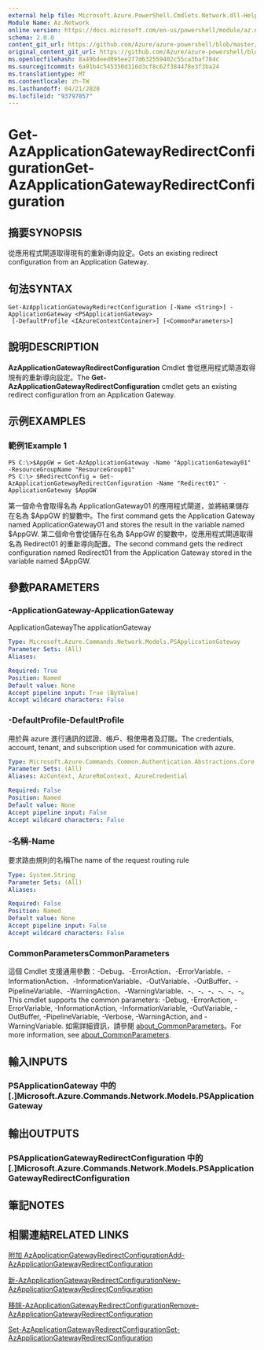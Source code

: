 ```yaml
---
external help file: Microsoft.Azure.PowerShell.Cmdlets.Network.dll-Help.xml
Module Name: Az.Network
online version: https://docs.microsoft.com/en-us/powershell/module/az.network/get-azapplicationgatewayredirectconfiguration
schema: 2.0.0
content_git_url: https://github.com/Azure/azure-powershell/blob/master/src/Network/Network/help/Get-AzApplicationGatewayRedirectConfiguration.md
original_content_git_url: https://github.com/Azure/azure-powershell/blob/master/src/Network/Network/help/Get-AzApplicationGatewayRedirectConfiguration.md
ms.openlocfilehash: 8a49bdeed095ee277d632559402c55ca3baf784c
ms.sourcegitcommit: 6a91b4c545350d316d3cf8c62f384478e3f3ba24
ms.translationtype: MT
ms.contentlocale: zh-TW
ms.lasthandoff: 04/21/2020
ms.locfileid: "93797857"
---
```

# <span data-ttu-id="05e34-101">Get-AzApplicationGatewayRedirectConfiguration</span><span class="sxs-lookup"><span data-stu-id="05e34-101">Get-AzApplicationGatewayRedirectConfiguration</span></span>

## <span data-ttu-id="05e34-102">摘要</span><span class="sxs-lookup"><span data-stu-id="05e34-102">SYNOPSIS</span></span>
<span data-ttu-id="05e34-103">從應用程式閘道取得現有的重新導向設定。</span><span class="sxs-lookup"><span data-stu-id="05e34-103">Gets an existing redirect configuration from an Application Gateway.</span></span>

## <span data-ttu-id="05e34-104">句法</span><span class="sxs-lookup"><span data-stu-id="05e34-104">SYNTAX</span></span>

```
Get-AzApplicationGatewayRedirectConfiguration [-Name <String>] -ApplicationGateway <PSApplicationGateway>
 [-DefaultProfile <IAzureContextContainer>] [<CommonParameters>]
```

## <span data-ttu-id="05e34-105">說明</span><span class="sxs-lookup"><span data-stu-id="05e34-105">DESCRIPTION</span></span>
<span data-ttu-id="05e34-106">**AzApplicationGatewayRedirectConfiguration** Cmdlet 會從應用程式閘道取得現有的重新導向設定。</span><span class="sxs-lookup"><span data-stu-id="05e34-106">The **Get-AzApplicationGatewayRedirectConfiguration** cmdlet gets an existing redirect configuration from an Application Gateway.</span></span>

## <span data-ttu-id="05e34-107">示例</span><span class="sxs-lookup"><span data-stu-id="05e34-107">EXAMPLES</span></span>

### <span data-ttu-id="05e34-108">範例1</span><span class="sxs-lookup"><span data-stu-id="05e34-108">Example 1</span></span>
```
PS C:\>$AppGW = Get-AzApplicationGateway -Name "ApplicationGateway01" -ResourceGroupName "ResourceGroup01"
PS C:\> $RedirectConfig = Get-AzApplicationGatewayRedirectConfiguration -Name "Redirect01" -ApplicationGateway $AppGW
```

<span data-ttu-id="05e34-109">第一個命令會取得名為 ApplicationGateway01 的應用程式閘道，並將結果儲存在名為 $AppGW 的變數中。</span><span class="sxs-lookup"><span data-stu-id="05e34-109">The first command gets the Application Gateway named ApplicationGateway01 and stores the result in the variable named $AppGW.</span></span>
<span data-ttu-id="05e34-110">第二個命令會從儲存在名為 $AppGW 的變數中，從應用程式閘道取得名為 Redirect01 的重新導向配置。</span><span class="sxs-lookup"><span data-stu-id="05e34-110">The second command gets the redirect configuration named Redirect01 from the Application Gateway stored in the variable named $AppGW.</span></span>

## <span data-ttu-id="05e34-111">參數</span><span class="sxs-lookup"><span data-stu-id="05e34-111">PARAMETERS</span></span>

### <span data-ttu-id="05e34-112">-ApplicationGateway</span><span class="sxs-lookup"><span data-stu-id="05e34-112">-ApplicationGateway</span></span>
<span data-ttu-id="05e34-113">ApplicationGateway</span><span class="sxs-lookup"><span data-stu-id="05e34-113">The applicationGateway</span></span>

```yaml
Type: Microsoft.Azure.Commands.Network.Models.PSApplicationGateway
Parameter Sets: (All)
Aliases:

Required: True
Position: Named
Default value: None
Accept pipeline input: True (ByValue)
Accept wildcard characters: False
```

### <span data-ttu-id="05e34-114">-DefaultProfile</span><span class="sxs-lookup"><span data-stu-id="05e34-114">-DefaultProfile</span></span>
<span data-ttu-id="05e34-115">用於與 azure 進行通訊的認證、帳戶、租使用者及訂閱。</span><span class="sxs-lookup"><span data-stu-id="05e34-115">The credentials, account, tenant, and subscription used for communication with azure.</span></span>

```yaml
Type: Microsoft.Azure.Commands.Common.Authentication.Abstractions.Core.IAzureContextContainer
Parameter Sets: (All)
Aliases: AzContext, AzureRmContext, AzureCredential

Required: False
Position: Named
Default value: None
Accept pipeline input: False
Accept wildcard characters: False
```

### <span data-ttu-id="05e34-116">-名稱</span><span class="sxs-lookup"><span data-stu-id="05e34-116">-Name</span></span>
<span data-ttu-id="05e34-117">要求路由規則的名稱</span><span class="sxs-lookup"><span data-stu-id="05e34-117">The name of the request routing rule</span></span>

```yaml
Type: System.String
Parameter Sets: (All)
Aliases:

Required: False
Position: Named
Default value: None
Accept pipeline input: False
Accept wildcard characters: False
```

### <span data-ttu-id="05e34-118">CommonParameters</span><span class="sxs-lookup"><span data-stu-id="05e34-118">CommonParameters</span></span>
<span data-ttu-id="05e34-119">這個 Cmdlet 支援通用參數：-Debug、-ErrorAction、-ErrorVariable、-InformationAction、-InformationVariable、-OutVariable、-OutBuffer、-PipelineVariable、-WarningAction、-WarningVariable、-、-、-、-、-、-。</span><span class="sxs-lookup"><span data-stu-id="05e34-119">This cmdlet supports the common parameters: -Debug, -ErrorAction, -ErrorVariable, -InformationAction, -InformationVariable, -OutVariable, -OutBuffer, -PipelineVariable, -Verbose, -WarningAction, and -WarningVariable.</span></span> <span data-ttu-id="05e34-120">如需詳細資訊，請參閱 [about_CommonParameters](http://go.microsoft.com/fwlink/?LinkID=113216)。</span><span class="sxs-lookup"><span data-stu-id="05e34-120">For more information, see [about_CommonParameters](http://go.microsoft.com/fwlink/?LinkID=113216).</span></span>

## <span data-ttu-id="05e34-121">輸入</span><span class="sxs-lookup"><span data-stu-id="05e34-121">INPUTS</span></span>

### <span data-ttu-id="05e34-122">PSApplicationGateway 中的 [.]</span><span class="sxs-lookup"><span data-stu-id="05e34-122">Microsoft.Azure.Commands.Network.Models.PSApplicationGateway</span></span>

## <span data-ttu-id="05e34-123">輸出</span><span class="sxs-lookup"><span data-stu-id="05e34-123">OUTPUTS</span></span>

### <span data-ttu-id="05e34-124">PSApplicationGatewayRedirectConfiguration 中的 [.]</span><span class="sxs-lookup"><span data-stu-id="05e34-124">Microsoft.Azure.Commands.Network.Models.PSApplicationGatewayRedirectConfiguration</span></span>

## <span data-ttu-id="05e34-125">筆記</span><span class="sxs-lookup"><span data-stu-id="05e34-125">NOTES</span></span>

## <span data-ttu-id="05e34-126">相關連結</span><span class="sxs-lookup"><span data-stu-id="05e34-126">RELATED LINKS</span></span>

[<span data-ttu-id="05e34-127">附加 AzApplicationGatewayRedirectConfiguration</span><span class="sxs-lookup"><span data-stu-id="05e34-127">Add-AzApplicationGatewayRedirectConfiguration</span></span>](./Add-AzApplicationGatewayRedirectConfiguration.md)

[<span data-ttu-id="05e34-128">新-AzApplicationGatewayRedirectConfiguration</span><span class="sxs-lookup"><span data-stu-id="05e34-128">New-AzApplicationGatewayRedirectConfiguration</span></span>](./New-AzApplicationGatewayRedirectConfiguration.md)

[<span data-ttu-id="05e34-129">移除-AzApplicationGatewayRedirectConfiguration</span><span class="sxs-lookup"><span data-stu-id="05e34-129">Remove-AzApplicationGatewayRedirectConfiguration</span></span>](./Remove-AzApplicationGatewayRedirectConfiguration.md)

[<span data-ttu-id="05e34-130">Set-AzApplicationGatewayRedirectConfiguration</span><span class="sxs-lookup"><span data-stu-id="05e34-130">Set-AzApplicationGatewayRedirectConfiguration</span></span>](./Set-AzApplicationGatewayRedirectConfiguration.md)
